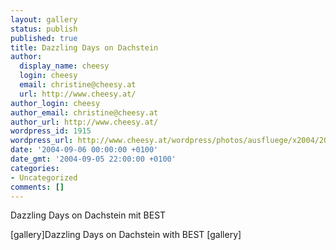 ```yaml
---
layout: gallery
status: publish
published: true
title: Dazzling Days on Dachstein
author:
  display_name: cheesy
  login: cheesy
  email: christine@cheesy.at
  url: http://www.cheesy.at/
author_login: cheesy
author_email: christine@cheesy.at
author_url: http://www.cheesy.at/
wordpress_id: 1915
wordpress_url: http://www.cheesy.at/wordpress/photos/ausfluege/x2004/2004-august/
date: '2004-09-06 00:00:00 +0100'
date_gmt: '2004-09-05 22:00:00 +0100'
categories:
- Uncategorized
comments: []
---
```

<!--:de-->Dazzling Days on Dachstein mit BEST
[gallery]<!--:--><!--:en-->Dazzling Days on Dachstein with BEST
[gallery]<!--:-->
